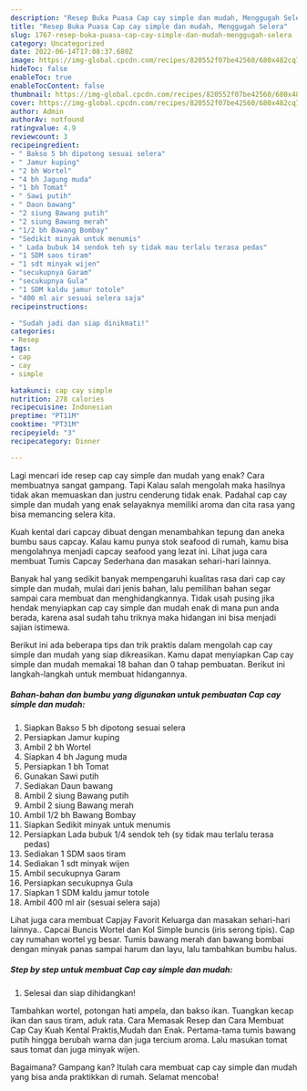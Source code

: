 ```yaml
---
description: "Resep Buka Puasa Cap cay simple dan mudah, Menggugah Selera"
title: "Resep Buka Puasa Cap cay simple dan mudah, Menggugah Selera"
slug: 1767-resep-buka-puasa-cap-cay-simple-dan-mudah-menggugah-selera
category: Uncategorized
date: 2022-06-14T17:08:37.680Z
image: https://img-global.cpcdn.com/recipes/820552f07be42560/680x482cq70/cap-cay-simple-dan-mudah-foto-resep-utama.jpg
hideToc: false
enableToc: true
enableTocContent: false
thumbnail: https://img-global.cpcdn.com/recipes/820552f07be42560/680x482cq70/cap-cay-simple-dan-mudah-foto-resep-utama.jpg
cover: https://img-global.cpcdn.com/recipes/820552f07be42560/680x482cq70/cap-cay-simple-dan-mudah-foto-resep-utama.jpg
author: Admin
authorAv: notfound
ratingvalue: 4.9
reviewcount: 3
recipeingredient:
- " Bakso 5 bh dipotong sesuai selera"
- " Jamur kuping"
- "2 bh Wortel"
- "4 bh Jagung muda"
- "1 bh Tomat"
- " Sawi putih"
- " Daun bawang"
- "2 siung Bawang putih"
- "2 siung Bawang merah"
- "1/2 bh Bawang Bombay"
- "Sedikit minyak untuk menumis"
- " Lada bubuk 14 sendok teh sy tidak mau terlalu terasa pedas"
- "1 SDM saos tiram"
- "1 sdt minyak wijen"
- "secukupnya Garam"
- "secukupnya Gula"
- "1 SDM kaldu jamur totole"
- "400 ml air sesuai selera saja"
recipeinstructions:

- "Sudah jadi dan siap dinikmati!"
categories:
- Resep
tags:
- cap
- cay
- simple

katakunci: cap cay simple 
nutrition: 278 calories
recipecuisine: Indonesian
preptime: "PT11M"
cooktime: "PT31M"
recipeyield: "3"
recipecategory: Dinner

---
```



Lagi mencari ide resep cap cay simple dan mudah yang enak? Cara membuatnya sangat gampang. Tapi Kalau salah mengolah maka hasilnya tidak akan memuaskan dan justru cenderung tidak enak. Padahal cap cay simple dan mudah yang enak selayaknya memiliki aroma dan cita rasa yang bisa memancing selera kita.


Kuah kental dari capcay dibuat dengan menambahkan tepung dan aneka bumbu saus capcay. Kalau kamu punya stok seafood di rumah, kamu bisa mengolahnya menjadi capcay seafood yang lezat ini. Lihat juga cara membuat Tumis Capcay Sederhana dan masakan sehari-hari lainnya.

Banyak hal yang sedikit banyak mempengaruhi kualitas rasa dari cap cay simple dan mudah, mulai dari jenis bahan, lalu pemilihan bahan segar sampai cara membuat dan menghidangkannya. Tidak usah pusing jika hendak menyiapkan cap cay simple dan mudah enak di mana pun anda berada, karena asal sudah tahu triknya maka hidangan ini bisa menjadi sajian istimewa.


Berikut ini ada beberapa tips dan trik praktis dalam mengolah cap cay simple dan mudah yang siap dikreasikan. Kamu dapat menyiapkan Cap cay simple dan mudah memakai 18 bahan dan 0 tahap pembuatan. Berikut ini langkah-langkah untuk membuat hidangannya.

<!--inarticleads1-->

##### Bahan-bahan dan bumbu yang digunakan untuk pembuatan Cap cay simple dan mudah:

1. Siapkan  Bakso 5 bh dipotong sesuai selera
1. Persiapkan  Jamur kuping
1. Ambil 2 bh Wortel
1. Siapkan 4 bh Jagung muda
1. Persiapkan 1 bh Tomat
1. Gunakan  Sawi putih
1. Sediakan  Daun bawang
1. Ambil 2 siung Bawang putih
1. Ambil 2 siung Bawang merah
1. Ambil 1/2 bh Bawang Bombay
1. Siapkan Sedikit minyak untuk menumis
1. Persiapkan  Lada bubuk 1/4 sendok teh (sy tidak mau terlalu terasa pedas)
1. Sediakan 1 SDM saos tiram
1. Sediakan 1 sdt minyak wijen
1. Ambil secukupnya Garam
1. Persiapkan secukupnya Gula
1. Siapkan 1 SDM kaldu jamur totole
1. Ambil 400 ml air (sesuai selera saja)


Lihat juga cara membuat Capjay Favorit Keluarga dan masakan sehari-hari lainnya.. Capcai Buncis Wortel dan Kol Simple buncis (iris serong tipis). Cap cay rumahan wortel yg besar. Tumis bawang merah dan bawang bombai dengan minyak panas sampai harum dan layu, lalu tambahkan bumbu halus. 

<!--inarticleads2-->

##### Step by step untuk membuat Cap cay simple dan mudah:


1. Selesai dan siap dihidangkan!

Tambahkan wortel, potongan hati ampela, dan bakso ikan. Tuangkan kecap ikan dan saus tiram, aduk rata. Cara Memasak Resep dan Cara Membuat Cap Cay Kuah Kental Praktis,Mudah dan Enak. Pertama-tama tumis bawang putih hingga berubah warna dan juga tercium aroma. Lalu masukan tomat saus tomat dan juga minyak wijen. 

Bagaimana? Gampang kan? Itulah cara membuat cap cay simple dan mudah yang bisa anda praktikkan di rumah. Selamat mencoba!
